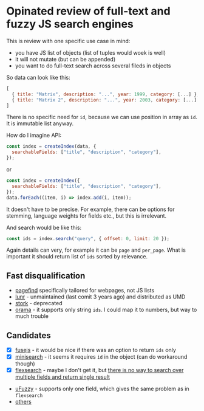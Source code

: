 # Opinated review of full-text and fuzzy JS search engines

This is review with one specific use case in mind:

- you have JS list of objects (list of tuples would woek is well)
- it will not mutate (but can be appended)
- you want to do full-text search across several fileds in objects

So data can look like this:

```js
[
  { title: "Matrix", description: "...", year: 1999, category: [...] },
  { title: "Matrix 2", description: "...", year: 2003, category: [...] },
]
```

There is no specific need for `id`, because we can use position in array as `id`. It is immutable list anyway.

How do I imagine API:

```js
const index = createIndex(data, {
  searchableFields: ["title", "description", "category"],
});
```

or

```js
const index = createIndex({
  searchableFields: ["title", "description", "category"],
});
data.forEach((item, i) => index.add(i, item));
```

It doesn't have to be precise. For example, there can be options for stemming, language weights for fields etc., but this is irrelevant.

And search would be like this:

```js
const ids = index.search("query", { offset: 0, limit: 20 });
```

Again details can very, for example it can be `page` and `per_page`. What is important it should return list of `ids` sorted by relevance.

## Fast disqualification

- [pagefind](https://pagefind.app/docs/running-pagefind/) specifically tailored for webpages, not JS lists
- [lunr](https://github.com/olivernn/lunr.js) - unmaintained (last comit 3 years ago) and distributed as UMD
- [stork](https://stork-search.net/) - deprecated
- [orama](https://github.com/oramasearch/orama) - it supports only string `ids`. I could map it to numbers, but way to much trouble

## Candidates

- [x] [fusejs](https://www.fusejs.io/examples.html#search-object-array) - it would be nice if there was an option to return `ids` only
- [x] [minisearch](https://github.com/lucaong/minisearch#basic-usage) - it seems it requires `id` in the object (can do workaround though)
- [x] [flexsearch](https://github.com/nextapps-de/flexsearch) - maybe I don't get it, but [there is no way to search over multiple fields and return single result](https://github.com/nextapps-de/flexsearch/discussions/293)
- [uFuzzy](https://github.com/leeoniya/uFuzzy) - supports only one field, which gives the same problem as in `flexsearch`
- [others](https://github.com/leeoniya/uFuzzy#benchmark)
